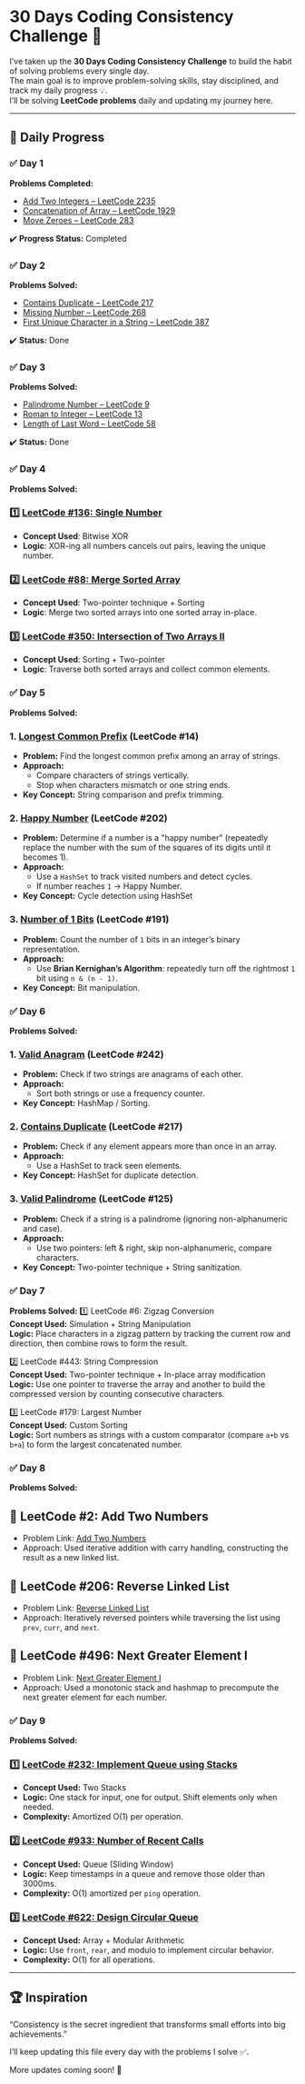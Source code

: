# 30 Days Coding Consistency Challenge 🎯

I’ve taken up the **30 Days Coding Consistency Challenge** to build the habit of solving problems every single day.  
The main goal is to improve problem-solving skills, stay disciplined, and track my daily progress 💡.  
I’ll be solving **LeetCode problems** daily and updating my journey here.

---

## 📅 Daily Progress

### ✅ Day 1
**Problems Completed:**
- [Add Two Integers – LeetCode 2235](https://leetcode.com/problems/add-two-integers/)  
- [Concatenation of Array – LeetCode 1929](https://leetcode.com/problems/concatenation-of-array/)  
- [Move Zeroes – LeetCode 283](https://leetcode.com/problems/move-zeroes/)  

✔️ **Progress Status:** Completed  

### ✅ Day 2
**Problems Solved:**
- [Contains Duplicate – LeetCode 217](https://leetcode.com/problems/contains-duplicate/)  
- [Missing Number – LeetCode 268](https://leetcode.com/problems/missing-number/)  
- [First Unique Character in a String – LeetCode 387](https://leetcode.com/problems/first-unique-character-in-a-string/)  

✔️ **Status:** Done  

### ✅ Day 3
**Problems Solved:**
- [Palindrome Number – LeetCode 9](https://leetcode.com/problems/palindrome-number/)  
- [Roman to Integer – LeetCode 13](https://leetcode.com/problems/roman-to-integer/)  
- [Length of Last Word – LeetCode 58](https://leetcode.com/problems/length-of-last-word/)  

✔️ **Status:** Done  

### ✅ Day 4  
**Problems Solved:**
### 1️⃣ [LeetCode #136: Single Number](https://leetcode.com/problems/single-number/)  
- **Concept Used**: Bitwise XOR  
- **Logic**: XOR-ing all numbers cancels out pairs, leaving the unique number.  

### 2️⃣ [LeetCode #88: Merge Sorted Array](https://leetcode.com/problems/merge-sorted-array/)  
- **Concept Used**: Two-pointer technique + Sorting  
- **Logic**: Merge two sorted arrays into one sorted array in-place.  

### 3️⃣ [LeetCode #350: Intersection of Two Arrays II](https://leetcode.com/problems/intersection-of-two-arrays-ii/)  
- **Concept Used**: Sorting + Two-pointer  
- **Logic**: Traverse both sorted arrays and collect common elements.


### ✅ Day 5 
**Problems Solved:**
### 1. [Longest Common Prefix](https://leetcode.com/problems/longest-common-prefix/) (LeetCode #14)
- **Problem:** Find the longest common prefix among an array of strings.
- **Approach:**  
  - Compare characters of strings vertically.
  - Stop when characters mismatch or one string ends.
- **Key Concept:** String comparison and prefix trimming.
### 2. [Happy Number](https://leetcode.com/problems/happy-number/) (LeetCode #202)
- **Problem:** Determine if a number is a "happy number" (repeatedly replace the number with the sum of the squares of its digits until it becomes 1).
- **Approach:**  
  - Use a `HashSet` to track visited numbers and detect cycles.
  - If number reaches `1` → Happy Number.
- **Key Concept:** Cycle detection using HashSet
### 3. [Number of 1 Bits](https://leetcode.com/problems/number-of-1-bits/) (LeetCode #191)
- **Problem:** Count the number of `1` bits in an integer’s binary representation.
- **Approach:**  
  - Use **Brian Kernighan’s Algorithm**: repeatedly turn off the rightmost `1` bit using `n & (n - 1)`.
- **Key Concept:** Bit manipulation.

### ✅ Day 6  
**Problems Solved:**
### 1. [Valid Anagram](https://leetcode.com/problems/valid-anagram/) (LeetCode #242)  
- **Problem:** Check if two strings are anagrams of each other.  
- **Approach:**  
  - Sort both strings or use a frequency counter.  
- **Key Concept:** HashMap / Sorting.
### 2. [Contains Duplicate](https://leetcode.com/problems/contains-duplicate/) (LeetCode #217)  
- **Problem:** Check if any element appears more than once in an array.  
- **Approach:**  
  - Use a HashSet to track seen elements.  
- **Key Concept:** HashSet for duplicate detection.
### 3. [Valid Palindrome](https://leetcode.com/problems/valid-palindrome/) (LeetCode #125)  
- **Problem:** Check if a string is a palindrome (ignoring non-alphanumeric and case).  
- **Approach:**  
  - Use two pointers: left & right, skip non-alphanumeric, compare characters.  
- **Key Concept:** Two-pointer technique + String sanitization.

### ✅ Day 7  
**Problems Solved:**
1️⃣ LeetCode #6: Zigzag Conversion  
**Concept Used:** Simulation + String Manipulation  
**Logic:** Place characters in a zigzag pattern by tracking the current row and direction, then combine rows to form the result.  

2️⃣ LeetCode #443: String Compression  
**Concept Used:** Two-pointer technique + In-place array modification  
**Logic:** Use one pointer to traverse the array and another to build the compressed version by counting consecutive characters.  

3️⃣ LeetCode #179: Largest Number  
**Concept Used:** Custom Sorting  
**Logic:** Sort numbers as strings with a custom comparator (compare `a+b` vs `b+a`) to form the largest concatenated number.  

### ✅ Day 8  
**Problems Solved:**
## 🔹 LeetCode #2: Add Two Numbers
- Problem Link: [Add Two Numbers](https://leetcode.com/problems/add-two-numbers/)  
- Approach: Used iterative addition with carry handling, constructing the result as a new linked list.

## 🔹 LeetCode #206: Reverse Linked List
- Problem Link: [Reverse Linked List](https://leetcode.com/problems/reverse-linked-list/)  
- Approach: Iteratively reversed pointers while traversing the list using `prev`, `curr`, and `next`.

## 🔹 LeetCode #496: Next Greater Element I
- Problem Link: [Next Greater Element I](https://leetcode.com/problems/next-greater-element-i/)  
- Approach: Used a monotonic stack and hashmap to precompute the next greater element for each number.


### ✅ Day 9 
**Problems Solved:**
### 1️⃣ [LeetCode #232: Implement Queue using Stacks](https://leetcode.com/problems/implement-queue-using-stacks/)
- **Concept Used:** Two Stacks  
- **Logic:** One stack for input, one for output. Shift elements only when needed.  
- **Complexity:** Amortized O(1) per operation.  

### 2️⃣ [LeetCode #933: Number of Recent Calls](https://leetcode.com/problems/number-of-recent-calls/)
- **Concept Used:** Queue (Sliding Window)  
- **Logic:** Keep timestamps in a queue and remove those older than 3000ms.  
- **Complexity:** O(1) amortized per `ping` operation.  

### 3️⃣ [LeetCode #622: Design Circular Queue](https://leetcode.com/problems/design-circular-queue/)
- **Concept Used:** Array + Modular Arithmetic  
- **Logic:** Use `front`, `rear`, and modulo to implement circular behavior.  
- **Complexity:** O(1) for all operations.  


---

## 🏆 Inspiration
“Consistency is the secret ingredient that transforms small efforts into big achievements.”  

I’ll keep updating this file every day with the problems I solve ✅.  

More updates coming soon! 🚀
